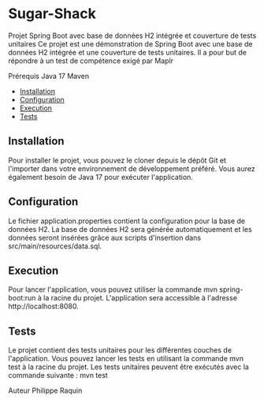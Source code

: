 # Sugar-Shack

Projet Spring Boot avec base de données H2 intégrée et couverture de tests unitaires
Ce projet est une démonstration de Spring Boot avec une base de données H2 intégrée et une couverture de tests unitaires. 
Il a pour but de répondre à un test de compétence exigé par Maplr

Prérequis
Java 17
Maven

- [Installation](#installation)
- [Configuration](#configuration)
- [Execution](#execution)
- [Tests](#tests)


## Installation
Pour installer le projet, vous pouvez le cloner depuis le dépôt Git et l'importer dans votre environnement de développement préféré. Vous aurez également besoin de Java 17 pour exécuter l'application.

## Configuration
Le fichier application.properties contient la configuration pour la base de données H2. La base de données H2 sera générée automatiquement et les données seront insérées grâce aux scripts d'insertion dans src/main/resources/data.sql.

## Execution
Pour lancer l'application, vous pouvez utiliser la commande mvn spring-boot:run à la racine du projet. L'application sera accessible à l'adresse http://localhost:8080.

## Tests
Le projet contient des tests unitaires pour les différentes couches de l'application. Vous pouvez lancer les tests en utilisant la commande mvn test à la racine du projet. 
Les tests unitaires peuvent être exécutés avec la commande suivante : mvn test


Auteur
Philippe Raquin